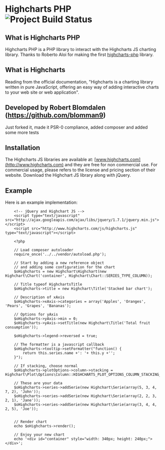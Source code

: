 Highcharts PHP ![Project Build Status](https://api.travis-ci.org/lsv/Highcharts-PHP.png)
======================

What is Highcharts PHP
----------------------

Highcharts PHP is a PHP library to interact with the Highcharts JS charting library. Thanks to Roberto Aloi for making the first [highcharts-php](https://bitbucket.org/roberto.aloi/highcharts-php/) library.

What is Highcharts
------------------

Reading from the official documentation, "Highcharts is a charting library written in pure JavaScript, offering an easy way of adding interactive charts to your web site or web application".

Developed by Robert Blomdalen (https://github.com/blomman9)
-----------------------------

Just forked it, made it PSR-0 compliance, added composer and added some more tests

Installation
------------

The Highcharts JS libraries are available at: [www.highcharts.com](http://www.highcharts.com) and they are free for non commercial use. For commercial usage, please refers to the license and pricing section of their website. Download the Highchart JS library along with jQuery.

Example
-------

Here is an example implementation:


        <!-- jQuery and Highchart JS -->
        <script type="text/javascript" src="http://ajax.googleapis.com/ajax/libs/jquery/1.7.1/jquery.min.js"></script>
        <script src="http://www.highcharts.com/js/highcharts.js" type="text/javascript"></script>

        <?php

		// Load composer autoloader
        require_once('../../vendor/autoload.php');

        // Start by adding a new reference object
        // and adding some configuration for the chart
        $oHighcharts = new Highchart\Highchart(new Highchart\Chart('container', Highchart\Chart::SERIES_TYPE_COLUMN));

		// Title typeof HighchartsTitle
		$oHighcharts->title = new Highchart\Title('Stacked bar chart');

        // Description of xAxis
        $oHighcharts->xAxis->categories = array('Apples', 'Oranges', 'Pears', 'Grapes', 'Bananas');

        // Options for yAxis
        $oHighcharts->yAxis->min = 0;
        $oHighcharts->yAxis->setTitle(new Highchart\Title('Total fruit consumption'));

        $oHighcharts->legend->reversed = true;

        // The formatter is a javascript callback
        $oHighcharts->tooltip->setFormatter("function() {
            return this.series.name +': '+ this.y +'';
        }");

        // If stacking, choose normal
        $oHighcharts->plotOptions->column->stacking = Highchart\Plot\Options\Column::HIGHCHARTS_PLOT_OPTIONS_COLUMN_STACKING_NORMAL;

        // These are your data
        $oHighcharts->series->addSerie(new Highchart\Serie(array(5, 3, 4, 7, 2), 'John'));
        $oHighcharts->series->addSerie(new Highchart\Serie(array(2, 2, 3, 2, 1), 'Jane'));
        $oHighcharts->series->addSerie(new Highchart\Serie(array(3, 4, 4, 2, 5), 'Joe'));


        // Render chart
        echo $oHighcharts->render();

        // Enjoy your new chart
        echo '<div id="container" style="width: 340px; height: 240px;"> </div>';